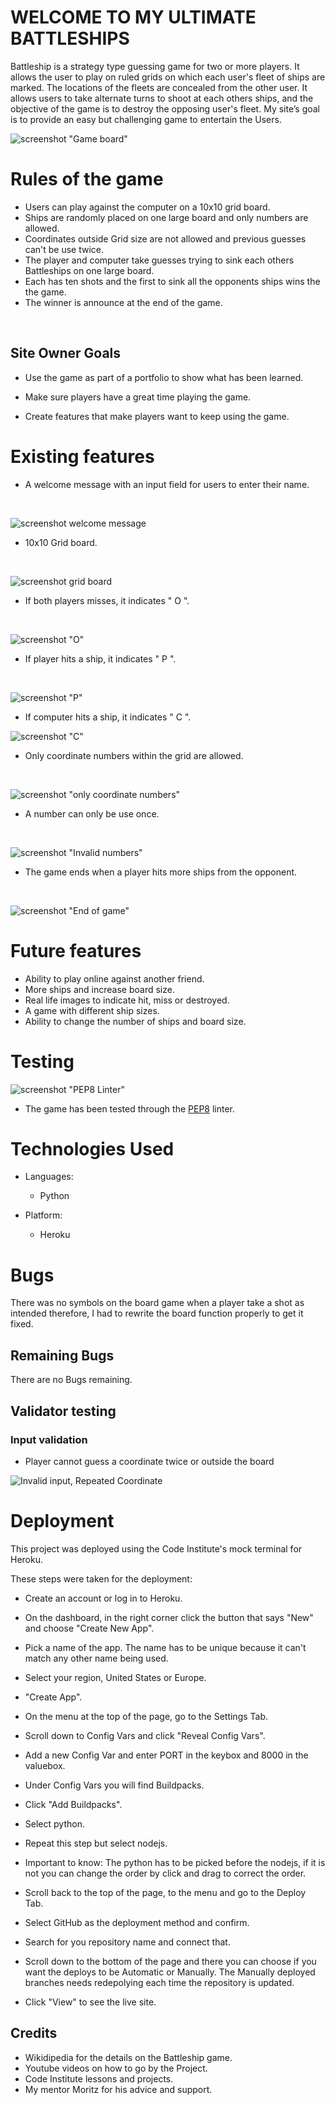 # WELCOME TO MY ULTIMATE BATTLESHIPS
Battleship is a strategy type guessing game for two or more players. It allows the user to play on ruled grids on which each user's fleet of ships are marked. The locations of the fleets are concealed from the other user. It allows users to take alternate turns to shoot at each others ships, and the objective of the game is to destroy the opposing user's fleet. My  site’s goal is to provide an easy but challenging game to entertain the Users.

![screenshot "Game board"](images/Screenshot%20(169).png)


# Rules of the game

- Users can play against the computer on a 10x10 grid board.
- Ships are randomly placed on one large board and only numbers are allowed.
- Coordinates outside Grid size are not allowed and previous guesses can't be use twice.
- The player and computer take guesses trying to sink each others Battleships on one large board.
- Each has ten shots and the first to sink all the opponents ships wins the the game.
- The winner is announce at the end of the game.
<br>

## Site Owner Goals 

- Use the game as part of a portfolio to show what has been learned. 

- Make sure players have a great time playing the game.

- Create features that make players want to keep using the game.

# Existing features
- A welcome message with an input field for users to enter their name.
<br>

![screenshot welcome message](images/Screenshot%20(161).png)

- 10x10 Grid board.
<br>

![screenshot grid board](images/Screenshot%20(162).png)

- If both players misses, it indicates " O ".
<br>

![screenshot "O"](images/Screenshot%20(163).png)

- If player hits a ship, it indicates " P ".
<br>

![screenshot "P"](images/Screenshot%20(167).png)

- If computer hits a ship, it indicates " C ".

![screenshot "C"](images/Screenshot%20(168).png)

- Only coordinate numbers within the grid are allowed.
<br>

![screenshot "only coordinate numbers"](images/Screenshot%20(165).png)

- A number can only be use once.
<br>

![screenshot "Invalid numbers"](images/Screenshot%20(164).png)

- The game ends when a player hits more ships from the opponent.
<br>

![screenshot "End of game"](images/Screenshot%20(156).png)






# Future features
- Ability to play online against another friend.
- More ships and increase board size.
- Real life images to indicate hit, miss or destroyed.
- A game with different ship sizes.
- Ability to change the number of ships and board size.

# Testing

![screenshot "PEP8 Linter"](images/Screenshot%20(160).png)

- The game has been tested through the [PEP8](https://pep8ci.herokuapp.com/#) linter. 

# Technologies Used

- Languages: 
  - Python

- Platform: 
  - Heroku

# Bugs
There was no symbols on the board game when a player take a shot as intended therefore, I had to rewrite the board function properly to get it fixed.
## Remaining Bugs
There are no Bugs remaining.

## Validator testing
### Input validation

- Player cannot guess a coordinate twice or outside the board

![Invalid input, Repeated Coordinate](images/Screenshot%20(165).png)

# Deployment
This project was deployed using the Code Institute's mock terminal for Heroku.

These steps were taken for the deployment:

- Create an account or log in to Heroku.

- On the dashboard, in the right corner click the button that says "New" and choose "Create New App".

- Pick a name of the app. The name has to be unique because it can't match any other name being used.

- Select your region, United States or Europe. 

- "Create App".

- On the menu at the top of the page, go to the Settings Tab.

- Scroll down to Config Vars and click "Reveal Config Vars".

- Add a new Config Var and enter PORT in the keybox and 8000 in the valuebox.

- Under Config Vars you will find Buildpacks. 

- Click "Add Buildpacks".

- Select python.

- Repeat this step but select nodejs. 

- Important to know: The python has to be picked before the nodejs, if it is not you can change the order by click and drag to correct the order. 

- Scroll back to the top of the page, to the menu and go to the Deploy Tab.

- Select GitHub as the deployment method and confirm. 

- Search for you repository name and connect that. 

- Scroll down to the bottom of the page and there you can choose if you want the deploys to be Automatic or Manually. The Manually deployed branches needs redepolying each time the repository is updated. 

- Click "View" to see the live site. 

## Credits
- Wikidipedia for the details on the Battleship game. 
- Youtube videos on how to go by the Project. 
- Code Institute lessons and projects.
- My mentor Moritz for his advice and support.


